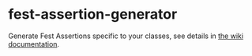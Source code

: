 fest-assertion-generator
========================

Generate Fest Assertions specific to your classes, see details in [the wiki documentation](https://github.com/joel-costigliola/fest-assertion-generator/wiki).